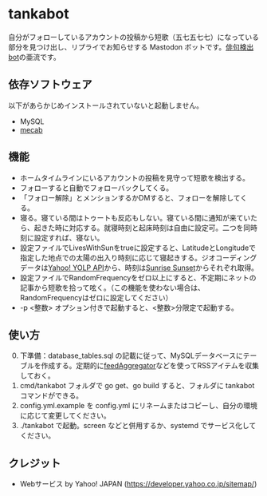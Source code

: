 # tankabot

自分がフォローしているアカウントの投稿から短歌（五七五七七）になっている部分を見つけ出し、リプライでお知らせする Mastodon ボットです。[俳句検出bot](https://github.com/theoria24/FindHaiku4Mstdn)の亜流です。

## 依存ソフトウェア
以下があらかじめインストールされていないと起動しません。
+ MySQL
+ [mecab](https://github.com/taku910/mecab)

## 機能
+ ホームタイムラインにいるアカウントの投稿を見守って短歌を検出する。
+ フォローすると自動でフォローバックしてくる。
+ 「フォロー解除」とメンションするかDMすると、フォローを解除してくる。
+ 寝る。寝ている間はトゥートも反応もしない。寝ている間に通知が来ていたら、起きた時に対応する。就寝時刻と起床時刻は自由に設定可。二つを同時刻に設定すれば、寝ない。
+ 設定ファイルでLivesWithSunをtrueに設定すると、LatitudeとLongitudeで指定した地点での太陽の出入り時刻に応じて寝起きする。ジオコーディングデータは[Yahoo! YOLP API](https://developer.yahoo.co.jp/webapi/map/)から、時刻は[Sunrise Sunset](https://sunrise-sunset.org/api)からそれぞれ取得。
+ 設定ファイルでRandomFrequencyをゼロ以上にすると、不定期にネットの記事から短歌を拾って呟く。（この機能を使わない場合は、RandomFrequencyはゼロに設定してください）
+ -p <整数> オプション付きで起動すると、<整数>分限定で起動する。

## 使い方
0. 下準備：database_tables.sql の記載に従って、MySQLデータベースにテーブルを作成する。定期的に[feedAggregator](https://blog.crazynewworld.net/2018/10/29/323/)などを使ってRSSアイテムを収集しておく。
1. cmd/tankabot フォルダで go get、go build すると、フォルダに tankabot コマンドができる。
1. config.yml.example を config.yml にリネームまたはコピーし、自分の環境に応じて変更してください。
1. ./tankabot で起動。screen などと併用するか、systemd でサービス化してください。

## クレジット
+ Webサービス by Yahoo! JAPAN (https://developer.yahoo.co.jp/sitemap/)